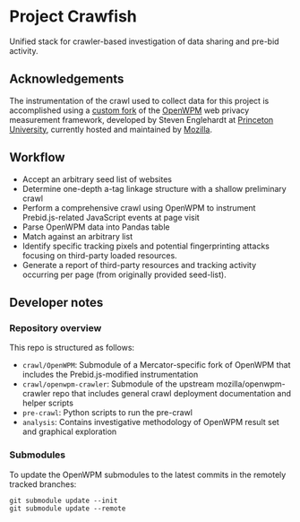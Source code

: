 # Project Crawfish

Unified stack for crawler-based investigation of data sharing and pre-bid activity.

## Acknowledgements

The instrumentation of the crawl used to collect data for this project is accomplished using a [custom fork](https://github.com/mercator-working-group/OpenWPM) of the [OpenWPM](https://github.com/mozilla/OpenWPM) web privacy measurement framework, developed by Steven Englehardt at [Princeton University](https://webtap.princeton.edu/), currently hosted and maintained by [Mozilla](https://mozilla.org).

## Workflow

- Accept an arbitrary seed list of websites
- Determine one-depth a-tag linkage structure with a shallow preliminary crawl
- Perform a comprehensive crawl using OpenWPM to instrument Prebid.js-related JavaScript events at page visit
- Parse OpenWPM data into Pandas table
- Match against an arbitrary list
- Identify specific tracking pixels and potential fingerprinting attacks focusing on third-party loaded resources.
- Generate a report of third-party resources and tracking activity occurring per page (from originally provided seed-list).

## Developer notes

### Repository overview

This repo is structured as follows:
- `crawl/OpenWPM`: Submodule of a Mercator-specific fork of OpenWPM that includes the Prebid.js-modified instrumentation
- `crawl/openwpm-crawler`: Submodule of the upstream mozilla/openwpm-crawler repo that includes general crawl deployment documentation and helper scripts
- `pre-crawl`: Python scripts to run the pre-crawl 
- `analysis`: Contains investigative methodology of OpenWPM result set and graphical exploration

### Submodules

To update the OpenWPM submodules to the latest commits in the remotely tracked branches:

```
git submodule update --init
git submodule update --remote
```
